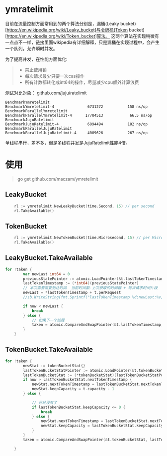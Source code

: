 # ymratelimit

目前在流量控制方面常用到的两个算法分别是，漏桶(Leaky bucket)[https://en.wikipedia.org/wiki/Leaky_bucket]与令牌桶(Token bucket)[https://en.wikipedia.org/wiki/Token_bucket]算法。
这两个算法在实现稍微有一点点不一样，链接里面wikipedia有详细解释，只是漏桶在实现过程中，会产生一个队列，允许瞬时并发。

为了提高并发，在性能方面优化:

> *  禁止使用锁
> *  每次请求最少只要一次cas操作
> *  所有计数都转化成int64的操作，尽量减少cpu额外计算浪费

测试对比对象： github.com/juju/ratelimit
```
BenchmarkYmretelimit
BenchmarkYmretelimit-4             	 6731272	       158 ns/op
BenchmarkParallelYmretelimit
BenchmarkParallelYmretelimit-4     	17704513	        66.5 ns/op
BenchmarkJujuRatelimit
BenchmarkJujuRatelimit-4           	 6094494	       182 ns/op
BenchmarkParallelJujuRatelimit
BenchmarkParallelJujuRatelimit-4   	 4009626	       267 ns/op
```

单线程串行，差不多，但是多线程并发是JujuRatelimit性能4倍。


# 使用
>  go get github.com/maczam/ymretelimit

## LeakyBucket
``` go
	rl := ymretelimit.NewLeakyBucket(time.Second, 15) // per second
    rl.TakeAvailable()
```

## TokenBucket
``` go
	rl := ymretelimit.NewTokenBucket(time.Microsecond, 15) // per Microsecond
    rl.TakeAvailable()
```

## LeakyBucket.TakeAvailable
``` go
for !taken {
		var newLast int64 = 0
		previousStatePointer := atomic.LoadPointer(&t.lastTokenTimestamp)
		lastTokenTimestamp := (*int64)(previousStatePointer)
		// 本次需要需要到达时间  当前时间戳-上次获取的时间戳 + 每次请求时间片段
		newLast = *lastTokenTimestamp + t.perRequest
		//sb.WriteString(fmt.Sprintf("lastTokenTimestamp %d;newLast:%v;", *lastTokenTimestamp, newLast))

		if now < newLast {
			break
		} else {
			// 如果下一个线程
			taken = atomic.CompareAndSwapPointer(&t.lastTokenTimestamp, previousStatePointer, unsafe.Pointer(&newLast))
		}
	}
```
## TokenBucket.TakeAvailable
``` go
for !taken {
		newStat := tokenBucketStat{}
		lastTokenBucketStatPointer := atomic.LoadPointer(&t.tokenBucketStat)
		lastTokenBucketStat := (*tokenBucketStat)(lastTokenBucketStatPointer)
		if now > lastTokenBucketStat.nextTokenTimestamp {
			newStat.nextTokenTimestamp = lastTokenBucketStat.nextTokenTimestamp + t.fillInterval
			newStat.keepCapacity = t.capacity - 1
		} else {

			// 已经没有了
			if lastTokenBucketStat.keepCapacity <= 0 {
				break
			} else {
				newStat.nextTokenTimestamp = lastTokenBucketStat.nextTokenTimestamp
				newStat.keepCapacity = lastTokenBucketStat.keepCapacity - 1
			}
		}
		taken = atomic.CompareAndSwapPointer(&t.tokenBucketStat, lastTokenBucketStatPointer, unsafe.Pointer(&newStat))

	}
```